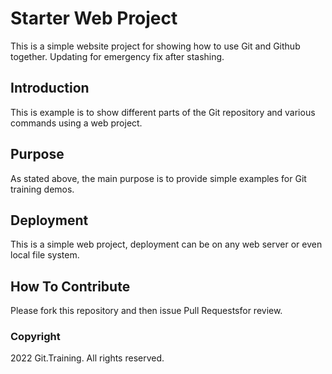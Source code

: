 # Starter Web Project

This is a simple website project for 
showing how to use Git and Github together. 
Updating for emergency fix after stashing. 


## Introduction

This is example is to show different parts 
of the Git repository and various commands 
using a web project.

## Purpose

As stated above, the main purpose is to 
provide simple examples for Git training
demos.

## Deployment

This is a simple web project, deployment
can be on any web server or even local 
file system.

## How To Contribute

Please fork this repository and then issue Pull Requestsfor
review.

### Copyright

2022 Git.Training. All rights reserved.